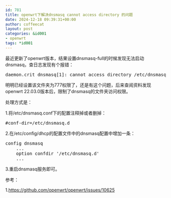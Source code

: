 ```yaml
---
id: 781
title: openwrt下解决dnsmasq cannot access directory 的问题
date: 2024-12-18 09:39:31+00:00
author: coffeecat
layout: post
categories: &id001
- openwrt
tags: *id001
---
```

最近更新了openwrt版本，结果设置dnsmasq-full的时候发现无法启动dnsmasq，查日志发现有个报错：
<pre lang="bash" line="0"  colla="+">
daemon.crit dnsmasq[1]: cannot access directory /etc/dnsmasq.d: No such file or directory
</pre>
明明已经设置该文件夹为777权限了，还是有这个问题，后来查阅资料发现openwrt 22.03.0版本后，限制了dnsmasq的文件夹访问权限。

处理方式是：

1.将/etc/dnsmasq.conf下的配置注释掉或者删掉：
<pre lang="bash" line="0"  colla="+">
#conf-dir=/etc/dnsmasq.d
</pre>
2.在/etc/config/dhcp的配置文件中的dnsmasq配置中增加一条：

<pre lang="bash" line="0"  colla="+">
config dnsmasq
	...
 	option confdir '/etc/dnsmasq.d'
	...
</pre>
3.重启dnsmasq服务即可。


参考：

1.https://github.com/openwrt/openwrt/issues/10625
